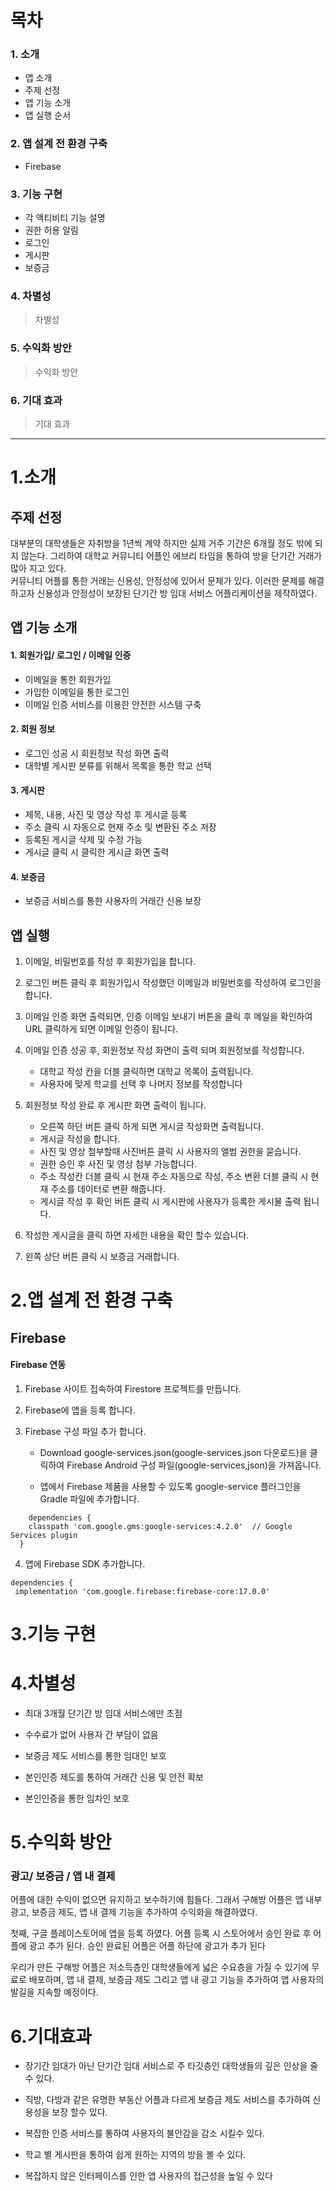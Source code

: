 목차 
=============

### 1. 소개
* 앱 소개 
* 주제 선정  
* 앱 기능 소개
* 앱 실행 순서

### 2. 앱 설계 전 환경 구축 
* Firebase

### 3. 기능 구현
* 각 액티비티 기능 설명 
* 권한 허용 알림 
* 로그인
* 게시판 
* 보증금 

### 4. 차별성 
> 차별성

### 5. 수익화 방안
> 수익화 방안

### 6. 기대 효과
> 기대 효과

***


1.소개
=============



주제 선정  
-------------

대부분의 대학생들은 자취방을 1년씩 계약 하지만 실제 거주 기간은 6개월 정도 밖에 되지 않는다. 그리하여 대학교 커뮤니티 어플인 에브리 타임을 통하여 방을 단기간 거래가 많아 지고 있다.    
커뮤니티 어플를 통한 거래는 신용성, 안정성에 있어서 문제가 있다. 이러한 문제를 해결하고자 신용성과 안정성이 보장된 단기간 방 임대 서비스 어플리케이션을 제작하였다.  

앱 기능 소개  
-------------
#### 1. 회원가입/ 로그인 / 이메일 인증
* 이메일을 통한 회원가입 
* 가입한 이메일을 통한 로그인
* 이메일 인증 서비스를 이용한 안전한 시스템 구축       

#### 2. 회원 정보 
* 로그인 성공 시 회원정보 작성 화면 출력
* 대학별 게시판 분류를 위해서 목록을 통한 학교 선택    

#### 3. 게시판
* 제목, 내용, 사진 및 영상 작성 후 게시글 등록
* 주소 클릭 시 자동으로 현재 주소 및 변환된 주소 저장 
* 등록된 게시글 삭제 및 수정 가능
* 게시글 클릭 시 클릭한 게시글 화면 출력   

#### 4. 보증금 
* 보증금 서비스를 통한 사용자의 거래간 신용 보장     


앱 실행   
-------------
1. 이메일, 비밀번호를 작성 후 회원가입을 합니다.  
   
2. 로그인 버튼 클릭 후 회원가입시 작성했던 이메일과 비밀번호를 작성하여 로그인을 합니다.   
   
3. 이메일 인증 화면 출력되면, 인증 이메일 보내기 버튼을 클릭 후 메일을 확인하여 URL 클릭하게 되면 이메일 인증이 됩니다.   
   
4. 이메일 인증 성공 후, 회원정보 작성 화면이 출력 되며 회원정보를 작성합니다.   
      * 대학교 작성 칸을 더블 클릭하면 대학교 목록이 출력됩니다.
      * 사용자에 맞게 학교를 선택 후 나머지 정보를 작성합니다    
          
5. 회원정보 작성 완료 후 게시판 화면 출력이 됩니다.   
      * 오른쪽 하단 버튼 클릭 하게 되면 게시글 작성화면 출력됩니다.
      * 게시글 작성을 합니다.
      * 사진 및 영상 첨부할때 사진버튼 클릭 시 사용자의 앨범 권한을 묻습니다. 
      * 권한 승인 후 사진 및 영상 첨부 가능합니다.
      * 주소 작성칸 더블 클릭 시 현재 주소 자동으로 작성, 주소 변환 더블 클릭 시 현재 주소를 데이터로 변환 해줍니다.
      * 게시글 작성 후 확인 버튼 클릭 시 게시판에 사용자가 등록한 게시물 출력 됩니다.  
        
6. 작성한 게시글을 클릭 하면 자세한 내용을 확인 할수 있습니다.

7. 왼쪽 상단 버튼 클릭 시 보증금 거래합니다. 
     
     
2.앱 설계 전 환경 구축
=============  
    
Firebase
-------------

#### Firebase 연동 
  
1. Firebase 사이트 접속하여 Firestore 프로젝트를 만듭니다.
  
2. Firebase에 앱을 등록 합니다. 
   
3. Firebase 구성 파일 추가 합니다. 
    * Download google-services.json(google-services.json 다운로드)을 클릭하여 Firebase Android 구성 파일(google-services,json)을 가져옵니다.
      
    * 앱에서 Firebase 제품을 사용할 수 있도록 google-service 플러그인을 Gradle 파일에 추가합니다. 
```
    dependencies {
    classpath 'com.google.gms:google-services:4.2.0'  // Google Services plugin
  } 
```

4. 앱에 Firebase SDK 추가합니다. 
```
dependencies {
 implementation 'com.google.firebase:firebase-core:17.0.0'
```


3.기능 구현
=============  


4.차별성 
=============   
* 최대 3개월 단기간 방 임대 서비스에만 초점  
    
* 수수료가 없어 사용자 간 부담이 없음 
    
* 보증금 제도 서비스를 통한 임대인 보호
    
* 본인인증 제도를 통하여 거래간 신용 및 안전 확보
    
* 본인인증을 통한 임차인 보호
    

  
5.수익화 방안 
=============   
### 광고/ 보증금 / 앱 내 결제
   
어플에 대한 수익이 없으면 유지하고 보수하기에 힘들다. 그래서 구해방 어플은 앱 내부 광고, 보증금 제도, 앱 내 결제 기능을 추가하여 수익화을 해결하였다.  
   
첫째, 구글 플레이스토어에 앱을 등록 하였다. 어플 등록 시 스토어에서 승인 완료 후 어플에 광고 추가 된다. 승인 완료된 어플은 어플 하단에 광고가 추가 된다    
        
우리가 만든 구해방 어플은 저소득층인 대학생들에게 넓은 수요층을 가질 수 있기에 무료로 배포하며, 앱 내 결제, 보증금 제도 그리고 앱 내 광고 기능을 추가하여 앱 사용자의 발길을 지속할 예정이다.  
    
    
6.기대효과 
============= 
* 장기간 임대가 아닌 단기간 임대 서비스로 주 타깃층인 대학생들의 깊은 인상을 줄 수 있다. 
    
* 직방, 다방과 같은 유명한 부동산 어플과 다르게 보증금 제도 서비스를 추가하여 신용성을 보장 할수 있다.
   
* 복잡한 인증 서비스를 통하여 사용자의 불안감을 감소 시킬수 있다.
   
* 학교 별 게시판을 통하여 쉽게 원하는 지역의 방을 볼 수 있다.

* 복잡하지 않은 인터페이스를 인한 앱 사용자의 접근성을 높일 수 있다
   

   
     
     
     

  

     


